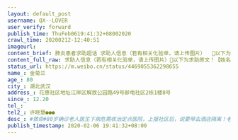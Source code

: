 ```yaml
---
layout: default_post
username: QX--LOVER
user_verify: forward
publish_time: ThuFeb0619:41:32+08002020
crawl_time: 20200212-12:40:51
imageurl: 
content_brief: 肺炎患者求助超话 求助人信息（若有相关化验单，请上传图片）  🏥以下为求助原文！【姓名】金菊兰【年龄】80【所在城市】湖北武汉【所在小区、社区】花惠社区  地址江岸区解放公园路49号邮电社区2栋1楼8号【患病时间】12.20【联系方式】【其他紧急联系人】许晓慧●●●【病情描述 ...全文
content_full_raw: 求助人信息（若有相关化验单，请上传图片）🏥以下为求助原文！【姓名】金菊兰【年龄】80【所在城市】湖北武汉【所在小区、社区】花惠社区地址江岸区解放公园路49号邮电社区2栋1楼8号【患病时间】12.20【联系方式】【其他紧急联系人】许晓慧●●●【病情描述】#救命#80岁确诊老人医生下病危需收治定点医院，上报社区后，说要带去酒店隔离！老人卧床无法自理，便血严重，呼吸困难严重呕吐，国家文件是要社区分类上报安置，酒店无抢救设备无医生，这不是草菅人命嘛！请救救我们！中山
status_url: https://m.weibo.cn/status/4469055362298655
name_: 金菊兰
age_: 80
city_: 湖北武汉
address_: 花惠社区地址江岸区解放公园路49号邮电社区2栋1楼8号
since_: 12.20
tel_: 
tel2_: 许晓慧●●●
desc_: #救命#80岁确诊老人医生下病危需收治定点医院，上报社区后，说要带去酒店隔离！老人卧床无法自理，便血严重，呼吸困难严重呕吐，国家文件是要社区分类上报安置，酒店无抢救设备无医生，这不是草菅人命嘛！请救救我们！中山
publish_timestamp: 2020-02-06 19:41:32+08:00
---
```


